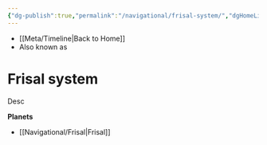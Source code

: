 ```yaml
---
{"dg-publish":true,"permalink":"/navigational/frisal-system/","dgHomeLink":false}
---
```


- [[Meta/Timeline\|Back to Home]]
- Also known as 

# Frisal system
Desc

**Planets**
- [[Navigational/Frisal\|Frisal]]
